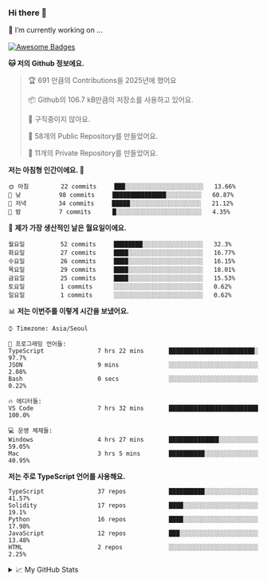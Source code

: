 ### Hi there 👋 
🔭 I’m currently working on ... </br></br>
[![Awesome Badges](https://img.shields.io/badge/Introduce-EN-green.svg)](https://github.com/tlatkdgus1/tlatkdgus1/blob/main/README.md.en)

<!--START_SECTION:waka-->
**🐱 저의 Github 정보에요.** 

> 🏆 691 만큼의 Contributions을 2025년에 했어요
 > 
> 📦 Github의 106.7 kB만큼의 저장소를 사용하고 있어요. 
 > 
> 🚫 구직중이지 않아요.
 > 
> 📜 58개의 Public Repository를 만들었어요. 
 > 
> 🔑 11개의 Private Repository를 만들었어요.  

**저는 아침형 인간이에요. 🐤** 

```text
🌞 아침         22 commits     ███░░░░░░░░░░░░░░░░░░░░░░   13.66% 
🌆 낮　         98 commits     ███████████████░░░░░░░░░░   60.87% 
🌃 저녁         34 commits     █████░░░░░░░░░░░░░░░░░░░░   21.12% 
🌙 밤　         7 commits      █░░░░░░░░░░░░░░░░░░░░░░░░   4.35%

```
📅 **제가 가장 생산적인 날은 월요일이에요.** 

```text
월요일          52 commits     ████████░░░░░░░░░░░░░░░░░   32.3% 
화요일          27 commits     ████░░░░░░░░░░░░░░░░░░░░░   16.77% 
수요일          26 commits     ████░░░░░░░░░░░░░░░░░░░░░   16.15% 
목요일          29 commits     ████░░░░░░░░░░░░░░░░░░░░░   18.01% 
금요일          25 commits     ████░░░░░░░░░░░░░░░░░░░░░   15.53% 
토요일          1 commits      ░░░░░░░░░░░░░░░░░░░░░░░░░   0.62% 
일요일          1 commits      ░░░░░░░░░░░░░░░░░░░░░░░░░   0.62%

```


📊 **저는 이번주를 이렇게 시간을 보냈어요.** 

```text
⌚︎ Timezone: Asia/Seoul

💬 프로그래밍 언어들: 
TypeScript               7 hrs 22 mins       ████████████████████████░   97.7% 
JSON                     9 mins              ░░░░░░░░░░░░░░░░░░░░░░░░░   2.08% 
Bash                     0 secs              ░░░░░░░░░░░░░░░░░░░░░░░░░   0.22%

🔥 에디터들: 
VS Code                  7 hrs 32 mins       █████████████████████████   100.0%

💻 운영 체제들: 
Windows                  4 hrs 27 mins       ██████████████░░░░░░░░░░░   59.05% 
Mac                      3 hrs 5 mins        ██████████░░░░░░░░░░░░░░░   40.95%

```

**저는 주로 TypeScript 언어를 사용해요.** 

```text
TypeScript               37 repos            ██████████░░░░░░░░░░░░░░░   41.57% 
Solidity                 17 repos            ████░░░░░░░░░░░░░░░░░░░░░   19.1% 
Python                   16 repos            ████░░░░░░░░░░░░░░░░░░░░░   17.98% 
JavaScript               12 repos            ███░░░░░░░░░░░░░░░░░░░░░░   13.48% 
HTML                     2 repos             ░░░░░░░░░░░░░░░░░░░░░░░░░   2.25%

```



<!--END_SECTION:waka-->

<details>
<summary>📈 My GitHub Stats</summary>
<p align="center"> <img src="https://github-readme-stats.vercel.app/api?username=tlatkdgus1&show_icons=true" alt="tlatkdgus1" />
</details>
